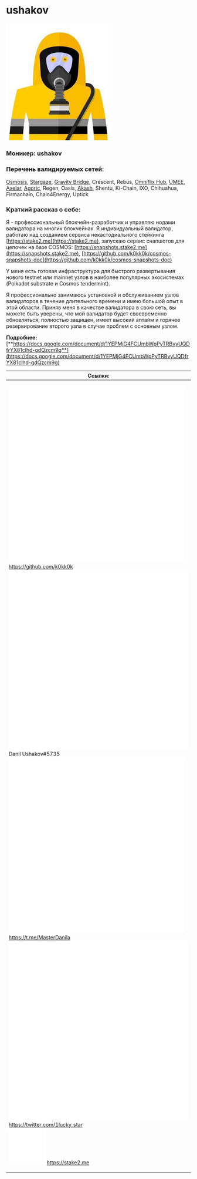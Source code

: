 # ushakov

<img src="../../.gitbook/assets/image (6).png" alt="" data-size="original">

### **Моникер:**  ushakov

### **Перечень валидируемых сетей:**

[Osmosis](../../cosmobook/osmosis.md), [Stargaze](../../cosmobook/stargaze.md), [Gravity Bridge](../../cosmobook/gravity-bridge.md), Crescent, Rebus, [Omniflix Hub](../../cosmobook/omniflix.md), [UMEE](../../readme/umee.md), [Axelar](../../cosmobook/axelar-network.md), [Agoric](../../cosmobook/agoric.md), Regen, Oasis, [Akash](../../cosmobook/akash.md), Shentu, Ki-Chain, IXO, Chihuahua, Firmachain, Chain4Energy, Uptick

### **Краткий рассказ о себе:**

Я - профессиональный блокчейн-разработчик и управляю нодами валидатора на многих блокчейнах. Я индивидуальный валидатор, работаю над созданием сервиса некастодиального стейкинга [https://stake2.me](https://stake2.me), запускаю сервис снапшотов для цепочек на базе COSMOS: [https://snapshots.stake2.me](https://snapshots.stake2.me), [https://github.com/k0kk0k/cosmos-snapshots-doc](https://github.com/k0kk0k/cosmos-snapshots-doc)

У меня есть готовая инфраструктура для быстрого развертывания нового testnet или mainnet узлов в наиболее популярных экосистемах (Polkadot substrate и Cosmos tendermint).

Я профессионально занимаюсь установкой и обслуживанием узлов валидаторов в течение длительного времени и имею большой опыт в этой области. Приняв меня в качестве валидатора в свою сеть, вы можете быть уверены, что мой валидатор будет своевременно обновляться, полностью защищен, имеет высокий аптайм и горячее резервирование второго узла в случае проблем с основным узлом.

**Подробнее:** [**https://docs.google.com/document/d/1YEPMjG4FCUmbWpPyTRBvyUQDfrYX81clhd-gdQzcm9g**](https://docs.google.com/document/d/1YEPMjG4FCUmbWpPyTRBvyUQDfrYX81clhd-gdQzcm9g)

| Ссылки:                                                                                                                                                                                                                                                                                                                                                                                                                                                                                                                                                                                                                                                                                                                                                   |
| --------------------------------------------------------------------------------------------------------------------------------------------------------------------------------------------------------------------------------------------------------------------------------------------------------------------------------------------------------------------------------------------------------------------------------------------------------------------------------------------------------------------------------------------------------------------------------------------------------------------------------------------------------------------------------------------------------------------------------------------------------- |
| <p><img src="../../.gitbook/assets/icons8-github-480 (3).png" alt="" data-size="line"> <a href="https://github.com/k0kk0k">https://github.com/k0kk0k</a><br><img src="../../.gitbook/assets/icons8-discord-500 (1).png" alt="" data-size="line"> Danil Ushakov#5735<br><img src="../../.gitbook/assets/icons8-телеграмма-app-480 (7).png" alt="" data-size="line"> <a href="https://t.me/MasterDanila">https://t.me/MasterDanila</a><br><img src="../../.gitbook/assets/icons8-твиттер-500 (6).png" alt="" data-size="line"> <a href="https://twitter.com/1lucky_star">https://twitter.com/1lucky_star</a><br><img src="../../.gitbook/assets/icons8-интернет-100 (3).png" alt="" data-size="line"> <a href="https://stake2.me">https://stake2.me</a></p> |



